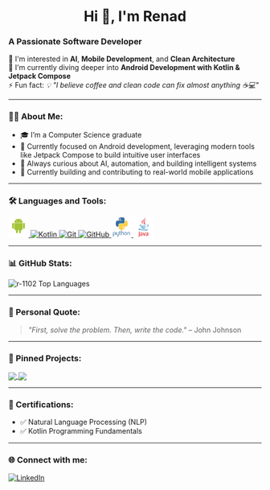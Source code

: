 <h1 align="center">Hi 👋, I'm Renad</h1>
<h3 align="left">A Passionate Software Developer</h3>

<p align="left">
  👀 I'm interested in <strong>AI</strong>, <strong>Mobile Development</strong>, and <strong>Clean Architecture</strong><br>
  🌱 I'm currently diving deeper into <strong>Android Development with Kotlin & Jetpack Compose</strong><br>
  ⚡ Fun fact: <em>💡 "I believe coffee and clean code can fix almost anything ☕💻"</em>
</p>

<hr>

<h3 align="left">👩‍💻 About Me:</h3>
<ul>
  <li>🎓 I’m a Computer Science graduate
  <li>📱 Currently focused on Android development, leveraging modern tools like Jetpack Compose to build intuitive user interfaces</li>
  <li>🧠 Always curious about AI, automation, and building intelligent systems</li>
  <li>📌 Currently building and contributing to real-world mobile applications</li>
</ul>

<hr>

<h3 align="left">🛠️ Languages and Tools:</h3>
<p align="left">
  <!-- Android -->
  <a href="https://developer.android.com" target="_blank" rel="noreferrer">
    <img src="https://raw.githubusercontent.com/devicons/devicon/master/icons/android/android-original-wordmark.svg" alt="Android" width="40" height="40"/>
  </a>
  <!-- Kotlin -->
  <a href="https://kotlinlang.org" target="_blank" rel="noreferrer">
    <img src="https://www.vectorlogo.zone/logos/kotlinlang/kotlinlang-icon.svg" alt="Kotlin" width="40" height="40"/>
  </a>
  <!-- Git -->
  <a href="https://git-scm.com/" target="_blank" rel="noreferrer">
    <img src="https://www.vectorlogo.zone/logos/git-scm/git-scm-icon.svg" alt="Git" width="40" height="40"/>
  </a>
  <!-- GitHub -->
  <a href="https://github.com/" target="_blank" rel="noreferrer">
    <img src="https://cdn.jsdelivr.net/gh/devicons/devicon/icons/github/github-original.svg" alt="GitHub" width="40" height="40"/>
  </a>
    <!-- Python -->
  <a href="https://www.python.org" target="_blank" rel="noreferrer">
    <img src="https://raw.githubusercontent.com/devicons/devicon/master/icons/python/python-original-wordmark.svg" alt="Python" width="40" height="40"/>
  </a>
  <!-- Java -->
  <a href="https://www.java.com" target="_blank" rel="noreferrer">
    <img src="https://raw.githubusercontent.com/devicons/devicon/master/icons/java/java-original-wordmark.svg" alt="Java" width="40" height="40"/>
  </a>

</p>

<hr>

<h3 align="left">📊 GitHub Stats:</h3>
<p align="left">
  <img src="https://github-readme-stats.vercel.app/api/top-langs/?username=r-1102&layout=compact&langs_count=6&theme=tokyonight" alt="r-1102 Top Languages"/>
</p>

<hr>

<h3 align="left">💬 Personal Quote:</h3>
<blockquote>
  <em>"First, solve the problem. Then, write the code."</em> – John Johnson
</blockquote>

<hr>
<h3 align="left">📌 Pinned Projects:</h3>
<p align="left">
  <a href="https://github.com/R-1102/MyRiyal" target="_blank">
    <img align="center" src="https://github-readme-stats.vercel.app/api/pin/?username=R-1102&repo=MyRiyal&theme=tokyonight" />
  </a>
  <a href="https://github.com/Ahado00/SawaApplication" target="_blank">
    <img align="center" src="https://github-readme-stats.vercel.app/api/pin/?username=Ahado00&repo=SawaApplication&theme=tokyonight" />
  </a>
</p>


<hr>

<h3 align="left">📜 Certifications:</h3>
<ul>
  <li>✅ Natural Language Processing (NLP)</li>
  <li>✅ Kotlin Programming Fundamentals</li>
</ul>

<hr>

<h3 align="left">🌐 Connect with me:</h3>
<p align="left">
  <a href="https://www.linkedin.com/in/renad-alhazmi-764b49321" target="_blank" rel="noreferrer">
    <img src="https://cdn.jsdelivr.net/gh/devicons/devicon/icons/linkedin/linkedin-original.svg" alt="LinkedIn" width="40" height="40"/>
  </a>
</p>
